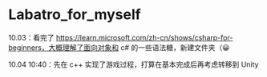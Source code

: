 # Labatro_for_myself

10.03：看完了 https://learn.microsoft.com/zh-cn/shows/csharp-for-beginners，大概理解了面向对象和 c# 的一些语法糖，新建文件夹（😀

10.04  10:40：先在 c++ 实现了游戏过程，打算在基本完成后再考虑转移到 Unity
